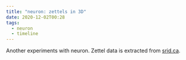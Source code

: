 ```yaml
---
title: "neuron: zettels in 3D"
date: 2020-12-02T00:28
tags:
  - neuron
  - timeline
---
```


Another experiments with neuron.
Zettel data is extracted from [srid.ca](https://www.srid.ca/).

  <style> body { margin: 0; } </style>
  <script src="//unpkg.com/three"></script>
  <script src="//unpkg.com/three-spritetext"></script>
  <script src="//unpkg.com/element-resize-detector/dist/element-resize-detector.min.js"></script>
  <script src="//unpkg.com/3d-force-graph"></script>

  <div id="3d-graph" style='visibility:hidden; text-align: center;'  ></div>
  <script>
    const Graph = ForceGraph3D()(document.getElementById("3d-graph"))
      .graphData({ nodes: [ { id: "t:project/neuron", group: 1 }, { id: "t:gadt", group: 1 }, { id: "t:115", group: 1 }, { id: "t:x1c7", group: 1 }, { id: "t:90", group: 1 }, { id: "t:reflex/obelisk", group: 1 }, { id: "t:151", group: 1 }, { id: "t:ghcid", group: 1 }, { id: "t:well-being", group: 1 }, { id: "t:nixos", group: 1 }, { id: "t:timeline/haskell/packaging", group: 1, }, { id: "t:cabal", group: 1, }, { id: "t:dhall", group: 1, }, { id: "t:timeline", group: 1, }, { id: "t:reflex/pattern", group: 1, }, { id: "t:x1c7/issues/resolved", group: 1, }, { id: "t:linux", group: 1, }, { id: "t:89", group: 1, }, { id: "t:religion/wokeism", group: 1, }, { id: "t:reflex/tip", group: 1, }, { id: "t:2", group: 1, }, { id: "t:mtsa", group: 1, }, { id: "t:x1c7/issues", group: 1, }, { id: "t:99", group: 1, }, { id: "t:x1c7/install", group: 1, }, { id: "t:34", group: 1, }, { id: "t:1", group: 1, }, { id: "t:timeline/haskell/frontend", group: 1, }, { id: "t:veganwash", group: 1, }, { id: "t:457", group: 1, }, { id: "t:59", group: 1, }, { id: "t:x1c7/perf", group: 1, }, { id: "t:health", group: 1, }, { id: "t:Quebec", group: 1, }, { id: "t:timeline/haskell", group: 1, }, { id: "t:mtl/example", group: 1, }, { id: "t:timeline/haskell/cerveau", group: 1, }, { id: "t:nix", group: 1, }, { id: "t:religion/veganism", group: 1, }, { id: "t:emacs", group: 1, }, { id: "t:ide", group: 1, }, { id: "t:social-conditioning", group: 1, }, { id: "t:haskell/howto", group: 1, }, { id: "t:10827", group: 1, }, { id: "How I use Twitter_How I use Twitter", group: 2, }, { id: "Edit XMonad configuration with IDE support_Edit XMonad configuration with IDE support", group: 2, }, { id: "Setting up i3 on Thinkpads running NixOS_Setting up i3 on Thinkpads running NixOS", group: 2, }, { id: "Linux logs from previous boot_Linux logs from previous boot", group: 2, }, { id: "Installing NixOS on X1 Carbon Gen 7_f208fd4e", group: 2, }, { id: "X1 Carbon: satisfactory performance, not for heavy use_0331ffad", group: 2, }, { id: "Intel WiFi + Linux: periodic interruption_05541228", group: 2, }, { id: "System freeze on wake-up w/ Thunderbolt_System freeze on wake-up with Thunderbolt", group: 2, }, { id: "i3_i3", group: 2, }, { id: "A break from bloated software_605d6084", group: 2, }, { id: "Make Tech Simple Again_Make Tech Simple Again", group: 2, }, { id: "Thinkpad X1 Carbon_X1C7", group: 2, }, { id: "Creating a new Haskell project with IDE support using Nix_Creating a new Haskell project with IDE support using Nix", group: 2, }, { id: "Stack hates NixOS_e75fff78", group: 2, }, { id: "Uncloud your software_Uncloud your software", group: 2, }, { id: "Resentment in flow_8309cf33", group: 2, }, { id: "Flow is addictive_flow-addiction", group: 2, }, { id: "Modern Religions_religion", group: 2, }, { id: "Ka_ka", group: 2, }, { id: "Neuron 1.0 released_neuron-v1", group: 2, }, { id: "Qu?bec_quebec", group: 2, }, { id: "Building Static Haskell binaries using Nix_db359075", group: 2, }, { id: "GNOME delights_18084e45", group: 2, }, { id: "Intellectual addiction to suffering_2eb64d6a", group: 2, }, { id: "Mindfulness is dissociation_1de1832a", group: 2, }, { id: "Vipassana hangover_fc4e321b", group: 2, }, { id: "WIP: X1 Carbon Gen 7 review_f65d38df", group: 2, }, { id: "Cerveau: a future-proof web app for notes_689c4a39", group: 2, }, { id: "Love is a choice_34ed960a", group: 2, }, { id: "Neuron 0.6 released_cbf057a6", group: 2, }, { id: "Using Windows as a Unix developer_9623c240", group: 2, }, { id: "Growth Mindset_47ee6284", group: 2, }, { id: "Belief: Haskell is not for average people_852310bb", group: 2, }, { id: "Don?t Prematurely Refactor_47e0e49a", group: 2, }, { id: "WHO has vegetarian bias_23ad7009", group: 2, }, { id: "Actualism HOWTO_3ef2e75e", group: 2, }, { id: "Richard?s Lifestyle_5cde9fd6", group: 2, }, { id: "Pure parsing of Dhall file without IO_0db55da8", group: 2, }, { id: "Cuttlefish and male feminists_9695a07a", group: 2, }, { id: "the near-purity of the sincerity which inheres in naivet?_5576a5d9", group: 2, }, { id: "Pure Consciousness Experience_5da5c417", group: 2, }, { id: "Social Conditioning_0931acd9", group: 2, }, { id: "Life_82705929", group: 2, }, { id: "Non-programming discussion_1f881332", group: 2, }, { id: "Developing on a dedicated server_4fdbc878", group: 2, }, { id: "Autofocus an element in Reflex_ebeab732", group: 2, }, { id: "req_b6d1bb6e", group: 2, }, { id: "Handling HTTP errors in req_088b7edd", group: 2, }, { id: "We choose how we feel_974ce006", group: 2, }, { id: "ghcid - Poor man?s Haskell IDE_88bd15aa", group: 2, }, { id: "Nix derivation dependency graph_04b88e01", group: 2, }, { id: "Philosophy_3d0ef6ca", group: 2, }, { id: "My favourite Indian films_8fbdd68f", group: 2, }, { id: 'Modern "anti-racism" as a racist religion_Modern "anti-racism" as a racist religion', group: 2, }, { id: "Ouroboros FRP pattern_ed480aaa", group: 2, }, { id: "IDE_58bc09d0", group: 2, }, { id: "Developer Tooling_cd6eda70", group: 2, }, { id: "Is Haskell adoption held back by imperfect IDE support?_f1f12133", group: 2, }, { id: "Widget taking Dynamic and returning Event_e9a1b18c", group: 2, }, { id: "Installing NixOS on OVH dedicated servers_137ae172", group: 2, }, { id: "NixOS_nixos", group: 2, }, { id: "GADT_5956fd49", group: 2, }, { id: "Deriving instances for GADTs_7edefd96", group: 2, }, { id: "Move orphan instances to a separate module_3ef946dc", group: 2, }, { id: "Actualism Method_7c5337fc", group: 2, }, { id: "Beam custom types using Data.Tagged_047d9f68", group: 2, }, { id: "Emacs distraction-free writing_956b7855", group: 2, }, { id: "Beam_da153808", group: 2, }, { id: "Neuron 0.4 released_5b963b1c", group: 2, }, { id: "Neuron_neuron", group: 2, }, { id: "Emacs_6e549a6d", group: 2, }, { id: "Obelisk tutorial: Markdown preview with Reflex_fa9766e6", group: 2, }, { id: "Dhall_1eeaba45", group: 2, }, { id: "Dhall for simple application configuration_6a0a4328", group: 2, }, { id: "Psychology of leading an Open Source project_2f9ebafc", group: 2, }, { id: "The Has pattern_a997bfa5", group: 2, }, { id: "Beginner Books_d08133c7", group: 2, }, { id: "Three Layer Haskell Cake_fca6b335", group: 2, }, { id: "Concur_7b21133a", group: 2, }, { id: "Over-engineering in Haskell_bae00bc9", group: 2, }, { id: "Religious underpinnings of anti-meat attitude_df3c5f2a", group: 2, }, { id: "Conflict resolution in Emacs_03fa2bac", group: 2, }, { id: "Coming to PureScript from Haskell/ Reflex/ Nix_2015401", group: 2, }, { id: "Enable ormolu only on certain projects_860876b2", group: 2, }, { id: "Adding ormolu to doom-emacs_59360d81", group: 2, }, { id: "Making workspace bar sticky_cfa234b7", group: 2, }, { id: "Emacs keybindings I use_2015102", group: 2, }, { id: "Neither express nor repress emotions_603fe2cd", group: 2, }, { id: "My release process for Haskell libraries_2014301", group: 2, }, { id: "Lightweight Linux VMs on NixOS_2012301", group: 2, }, { id: "Announcing Neuron - Zettelkasten in Haskell_2010101", group: 2, }, { id: "From Dhall to TOML to Free Monad_2002201", group: 2, }, { id: "Nix recipes for Haskellers_1948201", group: 2, }, { id: "Sous vide cooking_1919301", group: 2, }, { id: "Carnivore diet_Carnivore diet", group: 2, }, { id: "Calisthenics_Calisthenics", group: 2, }, { id: "My LASIK surgery_My LASIK surgery", group: 2, }, { id: "Natalie Daniels and PKD_2002601", group: 2, }, { id: "Corporate Ties to Nutrition Scientists_2003101", group: 2, }, { id: "Brainwashing a nutritionist_2006701", group: 2, }, { id: "Health_2009701", group: 2, }, { id: "Well-being_2009702", group: 2, }, { id: "Haskell_2009703", group: 2, }, { id: "Being a carnivore in Quebec City_2009704", group: 2, }, { id: "Difference between `mtl` and `transformers`_2012201", group: 2, }, { id: "SPA apps in Obelisk_2012402", group: 2, }, { id: "Frontend in Haskell_2012404", group: 2, }, { id: "Reflex FRP_2012405", group: 2, }, { id: "Boring Haskell_2012406", group: 2, }, { id: "Is Haskell challenging to learn?_2012407", group: 2, }, { id: "GHC User Guide ? Language Features_2012501", group: 2, }, { id: "Intermediate Haskell_2012502", group: 2, }, { id: "Learning Tracks_2012503", group: 2, }, { id: "Beginner Haskell_2012504", group: 2, }, { id: "Cabal_2012601", group: 2, }, { id: "Package Management_2012602", group: 2, }, { id: "Effect systems_2012603", group: 2, }, { id: "Monad Transformers_2012604", group: 2, }, { id: "Ghcid and cabal common stanzas_2012605", group: 2, }, { id: "Impossible Conversations_2012701", group: 2, }, { id: "Regex Portability_2013401", group: 2, }, { id: "Libraries_2013402", group: 2, }, { id: "Social_2013403", group: 2, }, { id: "Pattern Synonyms_2013601", group: 2, }, { id: "Language features_2013602", group: 2, }, { id: "Pattern Synonym on multiple constructors_2013603", group: 2, }, { id: "Optional record fields in Dhall_2013701", group: 2, }, { id: "List of lists of libraries_2014601", group: 2, }, { id: "Politeness as a tool for malice_2015101", group: 2, }, { id: "Vegetarian propaganda_2015201", group: 2, }, { id: "Nix delights users_2016101", group: 2, }, { id: "Type safe static assets_2017101", group: 2, }, { id: "Recently created notes_356bec10", group: 2, }, { id: "LG Ultrafine 5k_LG Ultrafine 5k", group: 2, }, { id: "P71_P71", group: 2, }, { id: "VSCode_VSCode", group: 2, }, { id: "XMonad_XMonad", group: 2, }, { id: "Sridhar Ratnakumar_index", group: 2, }, { id: "Linux_linux", group: 2, }, { id: "Nix_nix", group: 2, }, { id: "Obelisk_obelisk", group: 2, }, { id: "Rhyolite_rhyolite", group: 2, }, { id: "Tech_tech", group: 2, }, ], links: [ { source: "How I use Twitter_How I use Twitter", target: "Politeness as a tool for malice_2015101", value: 2, }, { source: "Edit XMonad configuration with IDE support_Edit XMonad configuration with IDE support", target: "Creating a new Haskell project with IDE support using Nix_Creating a new Haskell project with IDE support using Nix", value: 2, }, { source: "Edit XMonad configuration with IDE support_Edit XMonad configuration with IDE support", target: "Make Tech Simple Again_Make Tech Simple Again", value: 2, }, { source: "Edit XMonad configuration with IDE support_Edit XMonad configuration with IDE support", target: "VSCode_VSCode", value: 2, }, { source: "Edit XMonad configuration with IDE support_Edit XMonad configuration with IDE support", target: "XMonad_XMonad", value: 2, }, { source: "Edit XMonad configuration with IDE support_Edit XMonad configuration with IDE support", target: "i3_i3", value: 2, }, { source: "Setting up i3 on Thinkpads running NixOS_Setting up i3 on Thinkpads running NixOS", target: "LG Ultrafine 5k_LG Ultrafine 5k", value: 2, }, { source: "Setting up i3 on Thinkpads running NixOS_Setting up i3 on Thinkpads running NixOS", target: "Make Tech Simple Again_Make Tech Simple Again", value: 2, }, { source: "Setting up i3 on Thinkpads running NixOS_Setting up i3 on Thinkpads running NixOS", target: "P71_P71", value: 2, }, { source: "Setting up i3 on Thinkpads running NixOS_Setting up i3 on Thinkpads running NixOS", target: "System freeze on wake-up w/ Thunderbolt_System freeze on wake-up with Thunderbolt", value: 2, }, { source: "Setting up i3 on Thinkpads running NixOS_Setting up i3 on Thinkpads running NixOS", target: "Thinkpad X1 Carbon_X1C7", value: 2, }, { source: "Setting up i3 on Thinkpads running NixOS_Setting up i3 on Thinkpads running NixOS", target: "i3_i3", value: 2, }, { source: "X1 Carbon: satisfactory performance, not for heavy use_0331ffad", target: "Thinkpad X1 Carbon_X1C7", value: 2, }, { source: "System freeze on wake-up w/ Thunderbolt_System freeze on wake-up with Thunderbolt", target: "Thinkpad X1 Carbon_X1C7", value: 2, }, { source: "A break from bloated software_605d6084", target: "GNOME delights_18084e45", value: 2, }, { source: "A break from bloated software_605d6084", target: "Emacs_6e549a6d", value: 2, }, { source: "A break from bloated software_605d6084", target: "Thinkpad X1 Carbon_X1C7", value: 2, }, { source: "A break from bloated software_605d6084", target: "i3_i3", value: 2, }, { source: "Make Tech Simple Again_Make Tech Simple Again", target: "Tech_tech", value: 2, }, { source: "Creating a new Haskell project with IDE support using Nix_Creating a new Haskell project with IDE support using Nix", target: "IDE_58bc09d0", value: 2, }, { source: "Creating a new Haskell project with IDE support using Nix_Creating a new Haskell project with IDE support using Nix", target: "Nix_nix", value: 2, }, { source: "Stack hates NixOS_e75fff78", target: "NixOS_nixos", value: 2, }, { source: "Resentment in flow_8309cf33", target: "Flow is addictive_flow-addiction", value: 2, }, { source: "Flow is addictive_flow-addiction", target: "Actualism Method_7c5337fc", value: 2, }, { source: "Ka_ka", target: "Neuron_neuron", value: 2, }, { source: "Ka_ka", target: "Neuron 1.0 released_neuron-v1", value: 2, }, { source: "Neuron 1.0 released_neuron-v1", target: "Reflex FRP_2012405", value: 2, }, { source: "Neuron 1.0 released_neuron-v1", target: "Cerveau: a future-proof web app for notes_689c4a39", value: 2, }, { source: "Neuron 1.0 released_neuron-v1", target: "Building Static Haskell binaries using Nix_db359075", value: 2, }, { source: "Neuron 1.0 released_neuron-v1", target: "Ka_ka", value: 2, }, { source: "Neuron 1.0 released_neuron-v1", target: "Neuron_neuron", value: 2, }, { source: "Building Static Haskell binaries using Nix_db359075", target: "Nix recipes for Haskellers_1948201", value: 2, }, { source: "Building Static Haskell binaries using Nix_db359075", target: "Neuron_neuron", value: 2, }, { source: "Mindfulness is dissociation_1de1832a", target: "Actualism Method_7c5337fc", value: 2, }, { source: "Mindfulness is dissociation_1de1832a", target: "Vipassana hangover_fc4e321b", value: 2, }, { source: "Vipassana hangover_fc4e321b", target: "Actualism HOWTO_3ef2e75e", value: 2, }, { source: "Vipassana hangover_fc4e321b", target: "Actualism Method_7c5337fc", value: 2, }, { source: "WIP: X1 Carbon Gen 7 review_f65d38df", target: "X1 Carbon: satisfactory performance, not for heavy use_0331ffad", value: 2, }, { source: "WIP: X1 Carbon Gen 7 review_f65d38df", target: "GNOME delights_18084e45", value: 2, }, { source: "WIP: X1 Carbon Gen 7 review_f65d38df", target: "Thinkpad X1 Carbon_X1C7", value: 2, }, { source: "WIP: X1 Carbon Gen 7 review_f65d38df", target: "Installing NixOS on X1 Carbon Gen 7_f208fd4e", value: 2, }, { source: "WIP: X1 Carbon Gen 7 review_f65d38df", target: "NixOS_nixos", value: 2, }, { source: "Cerveau: a future-proof web app for notes_689c4a39", target: "Haskell_2009703", value: 2, }, { source: "Cerveau: a future-proof web app for notes_689c4a39", target: "Reflex FRP_2012405", value: 2, }, { source: "Cerveau: a future-proof web app for notes_689c4a39", target: "Neuron_neuron", value: 2, }, { source: "Cerveau: a future-proof web app for notes_689c4a39", target: "Nix_nix", value: 2, }, { source: "Cerveau: a future-proof web app for notes_689c4a39", target: "NixOS_nixos", value: 2, }, { source: "Cerveau: a future-proof web app for notes_689c4a39", target: "Obelisk_obelisk", value: 2, }, { source: "Cerveau: a future-proof web app for notes_689c4a39", target: "Rhyolite_rhyolite", value: 2, }, { source: "Love is a choice_34ed960a", target: "We choose how we feel_974ce006", value: 2, }, { source: "Neuron 0.6 released_cbf057a6", target: "Type safe static assets_2017101", value: 2, }, { source: "Neuron 0.6 released_cbf057a6", target: "Obelisk tutorial: Markdown preview with Reflex_fa9766e6", value: 2, }, { source: "Neuron 0.6 released_cbf057a6", target: "Neuron_neuron", value: 2, }, { source: "Using Windows as a Unix developer_9623c240", target: "Developing on a dedicated server_4fdbc878", value: 2, }, { source: "Belief: Haskell is not for average people_852310bb", target: "Growth Mindset_47ee6284", value: 2, }, { source: "Actualism HOWTO_3ef2e75e", target: "Actualism Method_7c5337fc", value: 2, }, { source: "Pure parsing of Dhall file without IO_0db55da8", target: "Dhall for simple application configuration_6a0a4328", value: 2, }, { source: "the near-purity of the sincerity which inheres in naivet?_5576a5d9", target: "We choose how we feel_974ce006", value: 2, }, { source: "Pure Consciousness Experience_5da5c417", target: "the near-purity of the sincerity which inheres in naivet?_5576a5d9", value: 2, }, { source: "Social Conditioning_0931acd9", target: "Actualism Method_7c5337fc", value: 2, }, { source: "Life_82705929", target: "Social Conditioning_0931acd9", value: 2, }, { source: "Life_82705929", target: "Non-programming discussion_1f881332", value: 2, }, { source: "Life_82705929", target: "Health_2009701", value: 2, }, { source: "Life_82705929", target: "Well-being_2009702", value: 2, }, { source: "Life_82705929", target: "Growth Mindset_47ee6284", value: 2, }, { source: "Life_82705929", target: "My favourite Indian films_8fbdd68f", value: 2, }, { source: "Life_82705929", target: "Qu?bec_quebec", value: 2, }, { source: "Non-programming discussion_1f881332", target: "Actualism Method_7c5337fc", value: 2, }, { source: "Developing on a dedicated server_4fdbc878", target: "Installing NixOS on OVH dedicated servers_137ae172", value: 2, }, { source: "Developing on a dedicated server_4fdbc878", target: "NixOS_nixos", value: 2, }, { source: "req_b6d1bb6e", target: "Handling HTTP errors in req_088b7edd", value: 2, }, { source: "Handling HTTP errors in req_088b7edd", target: "Monad Transformers_2012604", value: 2, }, { source: "Handling HTTP errors in req_088b7edd", target: "Three Layer Haskell Cake_fca6b335", value: 2, }, { source: "We choose how we feel_974ce006", target: "Love is a choice_34ed960a", value: 2, }, { source: "ghcid - Poor man?s Haskell IDE_88bd15aa", target: "Is Haskell adoption held back by imperfect IDE support?_f1f12133", value: 2, }, { source: "Philosophy_3d0ef6ca", target: "Boring Haskell_2012406", value: 2, }, { source: "Philosophy_3d0ef6ca", target: "Over-engineering in Haskell_bae00bc9", value: 2, }, { source: "Ouroboros FRP pattern_ed480aaa", target: "Widget taking Dynamic and returning Event_e9a1b18c", value: 2, }, { source: "IDE_58bc09d0", target: "Creating a new Haskell project with IDE support using Nix_Creating a new Haskell project with IDE support using Nix", value: 2, }, { source: "Developer Tooling_cd6eda70", target: "Package Management_2012602", value: 2, }, { source: "Developer Tooling_cd6eda70", target: "IDE_58bc09d0", value: 2, }, { source: "Is Haskell adoption held back by imperfect IDE support?_f1f12133", target: "IDE_58bc09d0", value: 2, }, { source: "NixOS_nixos", target: "Nix_nix", value: 2, }, { source: "Actualism Method_7c5337fc", target: "Actualism HOWTO_3ef2e75e", value: 2, }, { source: "Actualism Method_7c5337fc", target: "Pure Consciousness Experience_5da5c417", value: 2, }, { source: "Beam_da153808", target: "Beam custom types using Data.Tagged_047d9f68", value: 2, }, { source: "Neuron 0.4 released_5b963b1c", target: "Announcing Neuron - Zettelkasten in Haskell_2010101", value: 2, }, { source: "Neuron_neuron", target: "Ka_ka", value: 2, }, { source: "Emacs_6e549a6d", target: "Neuron_neuron", value: 2, }, { source: "Obelisk tutorial: Markdown preview with Reflex_fa9766e6", target: "Reflex FRP_2012405", value: 2, }, { source: "Obelisk tutorial: Markdown preview with Reflex_fa9766e6", target: "Nix_nix", value: 2, }, { source: "Obelisk tutorial: Markdown preview with Reflex_fa9766e6", target: "Obelisk_obelisk", value: 2, }, { source: "Dhall for simple application configuration_6a0a4328", target: "Dhall_1eeaba45", value: 2, }, { source: "Dhall for simple application configuration_6a0a4328", target: "Optional record fields in Dhall_2013701", value: 2, }, { source: "The Has pattern_a997bfa5", target: "Three Layer Haskell Cake_fca6b335", value: 2, }, { source: "Three Layer Haskell Cake_fca6b335", target: "The Has pattern_a997bfa5", value: 2, }, { source: "Concur_7b21133a", target: "Reflex FRP_2012405", value: 2, }, { source: "Over-engineering in Haskell_bae00bc9", target: "Boring Haskell_2012406", value: 2, }, { source: "Adding ormolu to doom-emacs_59360d81", target: "Enable ormolu only on certain projects_860876b2", value: 2, }, { source: "Neither express nor repress emotions_603fe2cd", target: "Actualism Method_7c5337fc", value: 2, }, { source: "Carnivore diet_Carnivore diet", target: "Sous vide cooking_1919301", value: 2, }, { source: "Carnivore diet_Carnivore diet", target: "Natalie Daniels and PKD_2002601", value: 2, }, { source: "Carnivore diet_Carnivore diet", target: "Being a carnivore in Quebec City_2009704", value: 2, }, { source: "Carnivore diet_Carnivore diet", target: "Vegetarian propaganda_2015201", value: 2, }, { source: "Carnivore diet_Carnivore diet", target: "WHO has vegetarian bias_23ad7009", value: 2, }, { source: "Natalie Daniels and PKD_2002601", target: "Carnivore diet_Carnivore diet", value: 2, }, { source: "Well-being_2009702", target: "Mindfulness is dissociation_1de1832a", value: 2, }, { source: "Well-being_2009702", target: "Intellectual addiction to suffering_2eb64d6a", value: 2, }, { source: "Well-being_2009702", target: "Actualism Method_7c5337fc", value: 2, }, { source: "Haskell_2009703", target: "Frontend in Haskell_2012404", value: 2, }, { source: "Haskell_2009703", target: "Learning Tracks_2012503", value: 2, }, { source: "Haskell_2009703", target: "Libraries_2013402", value: 2, }, { source: "Haskell_2009703", target: "Social_2013403", value: 2, }, { source: "Haskell_2009703", target: "Language features_2013602", value: 2, }, { source: "Haskell_2009703", target: "Philosophy_3d0ef6ca", value: 2, }, { source: "Haskell_2009703", target: "Developer Tooling_cd6eda70", value: 2, }, { source: "Haskell_2009703", target: "Ka_ka", value: 2, }, { source: "Haskell_2009703", target: "Neuron_neuron", value: 2, }, { source: "Haskell_2009703", target: "Obelisk_obelisk", value: 2, }, { source: "Frontend in Haskell_2012404", target: "Reflex FRP_2012405", value: 2, }, { source: "Frontend in Haskell_2012404", target: "Concur_7b21133a", value: 2, }, { source: "Reflex FRP_2012405", target: "Obelisk_obelisk", value: 2, }, { source: "Is Haskell challenging to learn?_2012407", target: "Boring Haskell_2012406", value: 2, }, { source: "Is Haskell challenging to learn?_2012407", target: "Growth Mindset_47ee6284", value: 2, }, { source: "Is Haskell challenging to learn?_2012407", target: "Belief: Haskell is not for average people_852310bb", value: 2, }, { source: "Is Haskell challenging to learn?_2012407", target: "Is Haskell adoption held back by imperfect IDE support?_f1f12133", value: 2, }, { source: "Intermediate Haskell_2012502", target: "GHC User Guide ? Language Features_2012501", value: 2, }, { source: "Intermediate Haskell_2012502", target: "Effect systems_2012603", value: 2, }, { source: "Intermediate Haskell_2012502", target: "GADT_5956fd49", value: 2, }, { source: "Learning Tracks_2012503", target: "Intermediate Haskell_2012502", value: 2, }, { source: "Learning Tracks_2012503", target: "Beginner Haskell_2012504", value: 2, }, { source: "Beginner Haskell_2012504", target: "Haskell_2009703", value: 2, }, { source: "Beginner Haskell_2012504", target: "Is Haskell challenging to learn?_2012407", value: 2, }, { source: "Beginner Haskell_2012504", target: "Creating a new Haskell project with IDE support using Nix_Creating a new Haskell project with IDE support using Nix", value: 2, }, { source: "Beginner Haskell_2012504", target: "Beginner Books_d08133c7", value: 2, }, { source: "Package Management_2012602", target: "Cabal_2012601", value: 2, }, { source: "Package Management_2012602", target: "Stack hates NixOS_e75fff78", value: 2, }, { source: "Package Management_2012602", target: "Nix_nix", value: 2, }, { source: "Effect systems_2012603", target: "Monad Transformers_2012604", value: 2, }, { source: "Monad Transformers_2012604", target: "Difference between `mtl` and `transformers`_2012201", value: 2, }, { source: "Libraries_2013402", target: "Dhall_1eeaba45", value: 2, }, { source: "Libraries_2013402", target: "Regex Portability_2013401", value: 2, }, { source: "Libraries_2013402", target: "List of lists of libraries_2014601", value: 2, }, { source: "Libraries_2013402", target: "req_b6d1bb6e", value: 2, }, { source: "Libraries_2013402", target: "Beam_da153808", value: 2, }, { source: "Social_2013403", target: "Impossible Conversations_2012701", value: 2, }, { source: "Social_2013403", target: "Psychology of leading an Open Source project_2f9ebafc", value: 2, }, { source: "Pattern Synonyms_2013601", target: "Pattern Synonym on multiple constructors_2013603", value: 2, }, { source: "Language features_2013602", target: "Pattern Synonyms_2013601", value: 2, }, { source: "Language features_2013602", target: "Move orphan instances to a separate module_3ef946dc", value: 2, }, { source: "Politeness as a tool for malice_2015101", target: 'Modern "anti-racism" as a racist religion_Modern "anti-racism" as a racist religion', value: 2, }, { source: "Type safe static assets_2017101", target: "Nix_nix", value: 2, }, { source: "Type safe static assets_2017101", target: "Obelisk_obelisk", value: 2, }, { source: "Sridhar Ratnakumar_index", target: "Haskell_2009703", value: 2, }, { source: "Sridhar Ratnakumar_index", target: "Reflex FRP_2012405", value: 2, }, { source: "Sridhar Ratnakumar_index", target: "Recently created notes_356bec10", value: 2, }, { source: "Sridhar Ratnakumar_index", target: "Actualism Method_7c5337fc", value: 2, }, { source: "Sridhar Ratnakumar_index", target: "Ka_ka", value: 2, }, { source: "Sridhar Ratnakumar_index", target: "Neuron_neuron", value: 2, }, { source: "Sridhar Ratnakumar_index", target: "Nix_nix", value: 2, }, { source: "Linux_linux", target: "NixOS_nixos", value: 2, }, { source: "Nix_nix", target: "Nix delights users_2016101", value: 2, }, { source: "Obelisk_obelisk", target: "Rhyolite_rhyolite", value: 2, }, { source: "Rhyolite_rhyolite", target: "Obelisk_obelisk", value: 2, }, { source: "Tech_tech", target: "GNOME delights_18084e45", value: 2, }, { source: "Tech_tech", target: "Haskell_2009703", value: 2, }, { source: "Tech_tech", target: "Don?t Prematurely Refactor_47e0e49a", value: 2, }, { source: "Tech_tech", target: "Developing on a dedicated server_4fdbc878", value: 2, }, { source: "Tech_tech", target: "Emacs_6e549a6d", value: 2, }, { source: "Tech_tech", target: "Using Windows as a Unix developer_9623c240", value: 2, }, { source: "Tech_tech", target: "Thinkpad X1 Carbon_X1C7", value: 2, }, { source: "Tech_tech", target: "Ka_ka", value: 2, }, { source: "Tech_tech", target: "Linux_linux", value: 2, }, { source: "Tech_tech", target: "Neuron_neuron", value: 2, }, { source: "Edit XMonad configuration with IDE support_Edit XMonad configuration with IDE support", target: "t:nixos", value: 1, }, { source: "Edit XMonad configuration with IDE support_Edit XMonad configuration with IDE support", target: "t:mtsa", value: 1, }, { source: "Setting up i3 on Thinkpads running NixOS_Setting up i3 on Thinkpads running NixOS", target: "t:nixos", value: 1, }, { source: "Setting up i3 on Thinkpads running NixOS_Setting up i3 on Thinkpads running NixOS", target: "t:mtsa", value: 1, }, { source: "Linux logs from previous boot_Linux logs from previous boot", target: "t:linux", value: 1, }, { source: "Installing NixOS on X1 Carbon Gen 7_f208fd4e", target: "t:x1c7/install", value: 1, }, { source: "Installing NixOS on X1 Carbon Gen 7_f208fd4e", target: "t:nixos", value: 1, }, { source: "X1 Carbon: satisfactory performance, not for heavy use_0331ffad", target: "t:x1c7/perf", value: 1, }, { source: "Intel WiFi + Linux: periodic interruption_05541228", target: "t:x1c7/issues", value: 1, }, { source: "System freeze on wake-up w/ Thunderbolt_System freeze on wake-up with Thunderbolt", target: "t:x1c7/issues/resolved", value: 1, }, { source: "A break from bloated software_605d6084", target: "t:mtsa", value: 1, }, { source: "Creating a new Haskell project with IDE support using Nix_Creating a new Haskell project with IDE support using Nix", target: "t:nix", value: 1, }, { source: "Creating a new Haskell project with IDE support using Nix_Creating a new Haskell project with IDE support using Nix", target: "t:timeline/haskell", value: 1, }, { source: "Stack hates NixOS_e75fff78", target: "t:nixos", value: 1, }, { source: "Resentment in flow_8309cf33", target: "t:well-being", value: 1, }, { source: "Flow is addictive_flow-addiction", target: "t:well-being", value: 1, }, { source: "Modern Religions_religion", target: "t:social-conditioning", value: 1, }, { source: "Neuron 1.0 released_neuron-v1", target: "t:project/neuron", value: 1, }, { source: "Neuron 1.0 released_neuron-v1", target: "t:timeline", value: 1, }, { source: "Building Static Haskell binaries using Nix_db359075", target: "t:nix", value: 1, }, { source: "Building Static Haskell binaries using Nix_db359075", target: "t:timeline", value: 1, }, { source: "Building Static Haskell binaries using Nix_db359075", target: "t:99", value: 1, }, { source: "WIP: X1 Carbon Gen 7 review_f65d38df", target: "t:x1c7", value: 1, }, { source: "Cerveau: a future-proof web app for notes_689c4a39", target: "t:project/neuron", value: 1, }, { source: "Cerveau: a future-proof web app for notes_689c4a39", target: "t:timeline/haskell/frontend", value: 1, }, { source: "Cerveau: a future-proof web app for notes_689c4a39", target: "t:reflex/obelisk", value: 1, }, { source: "Neuron 0.6 released_cbf057a6", target: "t:project/neuron", value: 1, }, { source: "Neuron 0.6 released_cbf057a6", target: "t:timeline", value: 1, }, { source: "WHO has vegetarian bias_23ad7009", target: "t:veganwash", value: 1, }, { source: "Pure parsing of Dhall file without IO_0db55da8", target: "t:dhall", value: 1, }, { source: "Cuttlefish and male feminists_9695a07a", target: "t:religion/wokeism", value: 1, }, { source: "Developing on a dedicated server_4fdbc878", target: "t:timeline", value: 1, }, { source: "Autofocus an element in Reflex_ebeab732", target: "t:reflex/tip", value: 1, }, { source: "Handling HTTP errors in req_088b7edd", target: "t:mtl/example", value: 1, }, { source: "ghcid - Poor man?s Haskell IDE_88bd15aa", target: "t:ide", value: 1, }, { source: "Nix derivation dependency graph_04b88e01", target: "t:nix", value: 1, }, { source: "Nix derivation dependency graph_04b88e01", target: "t:cabal", value: 1, }, { source: "My favourite Indian films_8fbdd68f", target: "t:timeline", value: 1, }, { source: 'Modern "anti-racism" as a racist religion_Modern "anti-racism" as a racist religion', target: "t:religion/wokeism", value: 1, }, { source: "Ouroboros FRP pattern_ed480aaa", target: "t:reflex/pattern", value: 1, }, { source: "Is Haskell adoption held back by imperfect IDE support?_f1f12133", target: "t:ide", value: 1, }, { source: "Widget taking Dynamic and returning Event_e9a1b18c", target: "t:reflex/pattern", value: 1, }, { source: "Installing NixOS on OVH dedicated servers_137ae172", target: "t:timeline", value: 1, }, { source: "Installing NixOS on OVH dedicated servers_137ae172", target: "t:nixos", value: 1, }, { source: "Deriving instances for GADTs_7edefd96", target: "t:gadt", value: 1, }, { source: "Move orphan instances to a separate module_3ef946dc", target: "t:haskell/howto", value: 1, }, { source: "Beam custom types using Data.Tagged_047d9f68", target: "t:457", value: 1, }, { source: "Emacs distraction-free writing_956b7855", target: "t:emacs", value: 1, }, { source: "Neuron 0.4 released_5b963b1c", target: "t:project/neuron", value: 1, }, { source: "Neuron 0.4 released_5b963b1c", target: "t:timeline", value: 1, }, { source: "Neuron 0.4 released_5b963b1c", target: "t:115", value: 1, }, { source: "Neuron 0.4 released_5b963b1c", target: "t:151", value: 1, }, { source: "Neuron 0.4 released_5b963b1c", target: "t:34", value: 1, }, { source: "Neuron 0.4 released_5b963b1c", target: "t:59", value: 1, }, { source: "Neuron 0.4 released_5b963b1c", target: "t:89", value: 1, }, { source: "Neuron 0.4 released_5b963b1c", target: "t:90", value: 1, }, { source: "Obelisk tutorial: Markdown preview with Reflex_fa9766e6", target: "t:timeline/haskell/cerveau", value: 1, }, { source: "Obelisk tutorial: Markdown preview with Reflex_fa9766e6", target: "t:reflex/obelisk", value: 1, }, { source: "Dhall for simple application configuration_6a0a4328", target: "t:dhall", value: 1, }, { source: "Three Layer Haskell Cake_fca6b335", target: "t:mtl/example", value: 1, }, { source: "Religious underpinnings of anti-meat attitude_df3c5f2a", target: "t:veganwash", value: 1, }, { source: "Conflict resolution in Emacs_03fa2bac", target: "t:emacs", value: 1, }, { source: "Coming to PureScript from Haskell/ Reflex/ Nix_2015401", target: "t:timeline/haskell/frontend", value: 1, }, { source: "Adding ormolu to doom-emacs_59360d81", target: "t:emacs", value: 1, }, { source: "Making workspace bar sticky_cfa234b7", target: "t:emacs", value: 1, }, { source: "Emacs keybindings I use_2015102", target: "t:emacs", value: 1, }, { source: "Emacs keybindings I use_2015102", target: "t:1", value: 1, }, { source: "Emacs keybindings I use_2015102", target: "t:2", value: 1, }, { source: "Neither express nor repress emotions_603fe2cd", target: "t:well-being", value: 1, }, { source: "My release process for Haskell libraries_2014301", target: "t:timeline/haskell/packaging", value: 1, }, { source: "Lightweight Linux VMs on NixOS_2012301", target: "t:timeline", value: 1, }, { source: "Lightweight Linux VMs on NixOS_2012301", target: "t:nixos", value: 1, }, { source: "Announcing Neuron - Zettelkasten in Haskell_2010101", target: "t:timeline", value: 1, }, { source: "Announcing Neuron - Zettelkasten in Haskell_2010101", target: "t:project/neuron", value: 1, }, { source: "From Dhall to TOML to Free Monad_2002201", target: "t:timeline/haskell", value: 1, }, { source: "From Dhall to TOML to Free Monad_2002201", target: "t:dhall", value: 1, }, { source: "Nix recipes for Haskellers_1948201", target: "t:timeline/haskell", value: 1, }, { source: "Nix recipes for Haskellers_1948201", target: "t:nix", value: 1, }, { source: "Sous vide cooking_1919301", target: "t:timeline", value: 1, }, { source: "Carnivore diet_Carnivore diet", target: "t:timeline", value: 1, }, { source: "Carnivore diet_Carnivore diet", target: "t:health", value: 1, }, { source: "Calisthenics_Calisthenics", target: "t:timeline", value: 1, }, { source: "Calisthenics_Calisthenics", target: "t:health", value: 1, }, { source: "My LASIK surgery_My LASIK surgery", target: "t:timeline", value: 1, }, { source: "My LASIK surgery_My LASIK surgery", target: "t:health", value: 1, }, { source: "Corporate Ties to Nutrition Scientists_2003101", target: "t:veganwash", value: 1, }, { source: "Brainwashing a nutritionist_2006701", target: "t:veganwash", value: 1, }, { source: "Being a carnivore in Quebec City_2009704", target: "t:Quebec", value: 1, }, { source: "SPA apps in Obelisk_2012402", target: "t:reflex/obelisk", value: 1, }, { source: "Ghcid and cabal common stanzas_2012605", target: "t:cabal", value: 1, }, { source: "Ghcid and cabal common stanzas_2012605", target: "t:ghcid", value: 1, }, { source: "Ghcid and cabal common stanzas_2012605", target: "t:10827", value: 1, }, { source: "Optional record fields in Dhall_2013701", target: "t:dhall", value: 1, }, { source: "Politeness as a tool for malice_2015101", target: "t:social-conditioning", value: 1, }, { source: "Vegetarian propaganda_2015201", target: "t:religion/veganism", value: 1, }, { source: "Type safe static assets_2017101", target: "t:nix", value: 1, }, { source: "Type safe static assets_2017101", target: "t:reflex/obelisk", value: 1, }, ], })
      .nodeAutoColorBy("group")
      .width('0')
      .showNavInfo(false)
      .nodeThreeObject((node) => {
        const sprite = new SpriteText(node.id);
        sprite.material.depthWrite = false; // make sprite background transparent
        sprite.color = node.color;
        sprite.textHeight = 8;
        return sprite;
      });
    Graph.d3Force("charge").strength(-100);
    var erd = elementResizeDetectorMaker({
         strategy: "scroll",
    })
    erd.listenTo(
          document.getElementById('3d-graph'),
          el => {
            Graph.width(el.offsetWidth);
            Graph.height(el.offsetWidth);
            el.style.visibility = "inherit";
            if(el.offsetWidth != 0) {
                // erd.uninstall(el);
            }
          }
     );

  </script>

